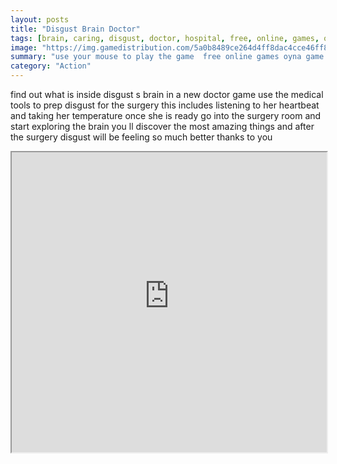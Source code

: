 ```yaml
---
layout: posts
title: "Disgust Brain Doctor"
tags: [brain, caring, disgust, doctor, hospital, free, online, games, oyna, game, free, games, play, play, games]
image: "https://img.gamedistribution.com/5a0b8489ce264d4ff8dac4cce46ff8a0.jpg"
summary: "use your mouse to play the game  free online games oyna game free games play play games"
category: "Action"
---
```


find out what is inside disgust s brain in a new doctor game use the medical tools to prep disgust for the surgery this includes listening to her heartbeat and taking her temperature once she is ready go into the surgery room and start exploring the brain you ll discover the most amazing things and after the surgery disgust will be feeling so much better thanks to you

<iframe width="100%" height="480px;" src="https://flash.gamedistribution.com?game=5a0b8489ce264d4ff8dac4cce46ff8a0"></iframe>